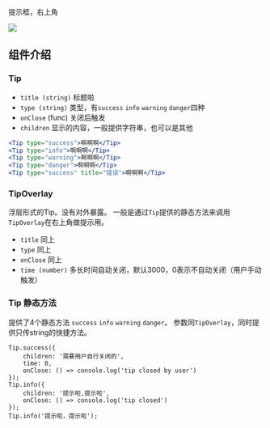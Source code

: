 提示框，右上角

![](http://7xlnio.com1.z0.glb.clouddn.com/16-7-31/87143687.jpg)

## 组件介绍

### Tip

- `title (string)` 标题啦
- `type (string)` 类型，有`success` `info` `warning` `danger`四种
- `onClose` (func) 关闭后触发
- `children` 显示的内容，一般提供字符串，也可以是其他

```jsx
<Tip type="success">啊啊啊</Tip>
<Tip type="info">啊啊啊</Tip>
<Tip type="warning">啊啊啊</Tip>
<Tip type="danger">啊啊啊</Tip>
<Tip type="success" title="错误">啊啊啊</Tip>
```

### TipOverlay

浮层形式的Tip。没有对外暴露。 一般是通过`Tip`提供的静态方法来调用`TipOverlay`在右上角做提示用。

- `title` 同上
- `type` 同上
- `onClose` 同上
- `time (number)` 多长时间自动关闭，默认3000，0表示不自动关闭（用户手动触发）

### Tip 静态方法

提供了4个静态方法 `success` `info` `warning` `danger`。
参数同`TipOverlay`，同时提供只传string的快捷方法。

```
Tip.success({
    children: '需要用户自行关闭的',
    time: 0,
    onClose: () => console.log('tip closed by user')
});
Tip.info({
    children: '提示啦,提示啦',
    onClose: () => console.log('tip closed')
});
Tip.info('提示啦，提示啦');
```